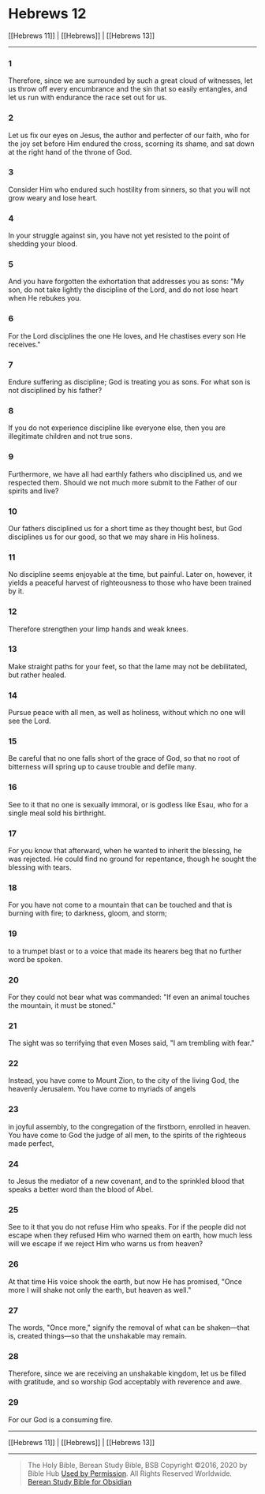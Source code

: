 # Hebrews 12

[[Hebrews 11]] | [[Hebrews]] | [[Hebrews 13]]

---

### 1
Therefore, since we are surrounded by such a great cloud of witnesses, let us throw off every encumbrance and the sin that so easily entangles, and let us run with endurance the race set out for us.

### 2
Let us fix our eyes on Jesus, the author and perfecter of our faith, who for the joy set before Him endured the cross, scorning its shame, and sat down at the right hand of the throne of God.

### 3
Consider Him who endured such hostility from sinners, so that you will not grow weary and lose heart.

### 4
In your struggle against sin, you have not yet resisted to the point of shedding your blood.

### 5
And you have forgotten the exhortation that addresses you as sons: "My son, do not take lightly the discipline of the Lord, and do not lose heart when He rebukes you.

### 6
For the Lord disciplines the one He loves, and He chastises every son He receives."

### 7
Endure suffering as discipline; God is treating you as sons. For what son is not disciplined by his father?

### 8
If you do not experience discipline like everyone else, then you are illegitimate children and not true sons.

### 9
Furthermore, we have all had earthly fathers who disciplined us, and we respected them. Should we not much more submit to the Father of our spirits and live?

### 10
Our fathers disciplined us for a short time as they thought best, but God disciplines us for our good, so that we may share in His holiness.

### 11
No discipline seems enjoyable at the time, but painful. Later on, however, it yields a peaceful harvest of righteousness to those who have been trained by it.

### 12
Therefore strengthen your limp hands and weak knees.

### 13
Make straight paths for your feet, so that the lame may not be debilitated, but rather healed.

### 14
Pursue peace with all men, as well as holiness, without which no one will see the Lord.

### 15
Be careful that no one falls short of the grace of God, so that no root of bitterness will spring up to cause trouble and defile many.

### 16
See to it that no one is sexually immoral, or is godless like Esau, who for a single meal sold his birthright.

### 17
For you know that afterward, when he wanted to inherit the blessing, he was rejected. He could find no ground for repentance, though he sought the blessing with tears.

### 18
For you have not come to a mountain that can be touched and that is burning with fire; to darkness, gloom, and storm;

### 19
to a trumpet blast or to a voice that made its hearers beg that no further word be spoken.

### 20
For they could not bear what was commanded: "If even an animal touches the mountain, it must be stoned."

### 21
The sight was so terrifying that even Moses said, "I am trembling with fear."

### 22
Instead, you have come to Mount Zion, to the city of the living God, the heavenly Jerusalem. You have come to myriads of angels

### 23
in joyful assembly, to the congregation of the firstborn, enrolled in heaven. You have come to God the judge of all men, to the spirits of the righteous made perfect,

### 24
to Jesus the mediator of a new covenant, and to the sprinkled blood that speaks a better word than the blood of Abel.

### 25
See to it that you do not refuse Him who speaks. For if the people did not escape when they refused Him who warned them on earth, how much less will we escape if we reject Him who warns us from heaven?

### 26
At that time His voice shook the earth, but now He has promised, "Once more I will shake not only the earth, but heaven as well."

### 27
The words, "Once more," signify the removal of what can be shaken—that is, created things—so that the unshakable may remain.

### 28
Therefore, since we are receiving an unshakable kingdom, let us be filled with gratitude, and so worship God acceptably with reverence and awe.

### 29
For our God is a consuming fire.

---

[[Hebrews 11]] | [[Hebrews]] | [[Hebrews 13]]

---

> The Holy Bible, Berean Study Bible, BSB
> Copyright &copy;2016, 2020 by Bible Hub
> [Used by Permission](https://berean.bible/terms.htm). All Rights Reserved Worldwide.
> [Berean Study Bible for Obsidian](https://github.com/gapmiss/berean-study-bible-for-obsidian)</small>


